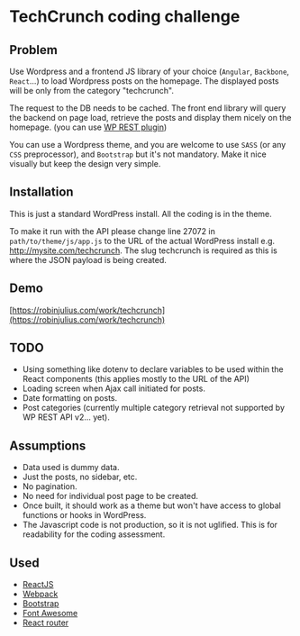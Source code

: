 # TechCrunch coding challenge #

## Problem ##
Use Wordpress and a frontend JS library of your choice (`Angular`, `Backbone`, `React`...) to load Wordpress posts on the homepage. The displayed posts will be only from the category "techcrunch".

The request to the DB needs to be cached. The front end library will query the backend on page load, retrieve the posts and display them nicely on the homepage. (you can use [WP REST plugin](http://v2.wp-api.org/))

You can use a Wordpress theme, and you are welcome to use `SASS` (or any `CSS` preprocessor), and `Bootstrap` but it's not mandatory. Make it nice visually but keep the design very simple.

## Installation ##
This is just a standard WordPress install. All the coding is in the theme.

To make it run with the API please change line 27072 in `path/to/theme/js/app.js` to the URL of the actual WordPress install e.g. http://mysite.com/techcrunch. The slug techcrunch is required as this is where the JSON payload is being created.

## Demo ##
[https://robinjulius.com/work/techcrunch](https://robinjulius.com/work/techcrunch)

## TODO ##
- Using something like dotenv to declare variables to be used within the React components (this applies mostly to the URL of the API)
- Loading screen when Ajax call initiated for posts.
- Date formatting on posts.
- Post categories (currently multiple category retrieval not supported by WP REST API v2... yet).

## Assumptions ##
- Data used is dummy data.
- Just the posts, no sidebar, etc.
- No pagination.
- No need for individual post page to be created.
- Once built, it should work as a theme but won't have access to global functions or hooks in WordPress.
- The Javascript code is not production, so it is not uglified. This is for readability for the coding assessment.

## Used ##
- [ReactJS](https://facebook.github.io/react/)
- [Webpack](https://webpack.github.io/)
- [Bootstrap](http://getbootstrap.com/)
- [Font Awesome](http://fontawesome.io/)
- [React router](https://github.com/reactjs/react-router)